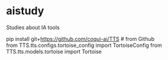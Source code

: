 # aistudy
Studies about IA tools


pip install git+https://github.com/coqui-ai/TTS  # from Github  
from TTS.tts.configs.tortoise_config import TortoiseConfig
from TTS.tts.models.tortoise import Tortoise